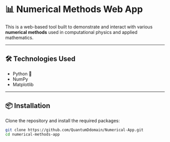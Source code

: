 # 📊 Numerical Methods Web App

This is a web-based tool built to demonstrate and interact with various **numerical methods** used in computational physics and applied mathematics.

---

## 🛠️ Technologies Used

- Python 🐍
- NumPy
- Matplotlib

---

## 📦 Installation

Clone the repository and install the required packages:

```bash
git clone https://github.com/QuantumDdomain/Numerical-App.git
cd numerical-methods-app
